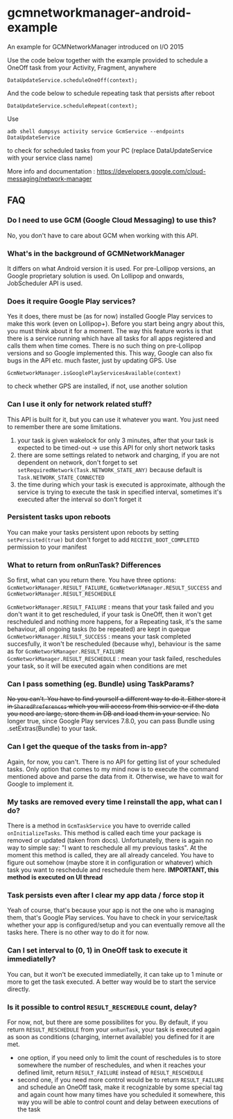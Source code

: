 # gcmnetworkmanager-android-example
An example for GCMNetworkManager introduced on I/O 2015

Use the code below together with the example provided to schedule a OneOff task from your Activity, Fragment, anywhere
```
DataUpdateService.scheduleOneOff(context);
```
And the code below to schedule repeating task that persists after reboot
```
DataUpdateService.scheduleRepeat(context);
```

Use
```
adb shell dumpsys activity service GcmService --endpoints DataUpdateService
```
to check for scheduled tasks from your PC (replace DataUpdateService with your service class name)

More info and documentation : https://developers.google.com/cloud-messaging/network-manager

## FAQ

### Do I need to use GCM (Google Cloud Messaging) to use this?
No, you don't have to care about GCM when working with this API.

### What's in the background of GCMNetworkManager
It differs on what Android version it is used. For pre-Lollipop versions, an Google proprietary solution is used. On Lollipop and onwards, JobScheduler API is used.

### Does it require Google Play services?
Yes it does, there must be (as for now) installed Google Play services to make this work (even on Lollipop+). Before you start being angry about this, you must think about it for a moment. The way this feature works is that there is a service running which have all tasks for all apps registered and calls them when time comes. There is no such thing on pre-Lollipop versions and so Google implemented this. This way, Google can also fix bugs in the API etc. much faster, just by updating GPS.
Use
```
GcmNetworkManager.isGooglePlayServicesAvailable(context)
```
to check whether GPS are installed, if not, use another solution

### Can I use it only for network related stuff?
This API is built for it, but you can use it whatever you want. You just need to remember there are some limitations.
1. your task is given wakelock for only 3 minutes, after that your task is expected to be timed-out -> use this API for only short network tasks
2. there are some settings related to network and charging, if you are not dependent on network, don't forget to set ``` setRequiredNetwork(Task.NETWORK_STATE_ANY) ``` because default is ```Task.NETWORK_STATE_CONNECTED```
3. the time during which your task is executed is approximate, although the service is trying to execute the task in specified interval, sometimes it's executed after the interval so don't forget it

### Persistent tasks upon reboots
You can make your tasks persistent upon reboots by setting ```setPersisted(true)``` but don't forget to add ```RECEIVE_BOOT_COMPLETED``` permission to your manifest

### What to return from onRunTask? Differences
So first, what can you return there. You have three options: ```GcmNetworkManager.RESULT_FAILURE```, ```GcmNetworkManager.RESULT_SUCCESS``` and ```GcmNetworkManager.RESULT_RESCHEDULE```

```GcmNetworkManager.RESULT_FAILURE``` : means that your task failed and you don't want it to get rescheduled, if your task is OneOff, then it won't get rescheduled and nothing more happens, for a Repeating task, it's the same behaviour, all ongoing tasks (to be repeated) are kept in queque<br/>
```GcmNetworkManager.RESULT_SUCCESS``` : means your task completed succesfully, it won't be rescheduled (because why), behaviour is the same as for ```GcmNetworkManager.RESULT_FAILURE```<br/>
```GcmNetworkManager.RESULT_RESCHEDULE``` : mean your task failed, reschedules your task, so it will be executed again when conditions are met<br/>

### Can I pass something (eg. Bundle) using TaskParams?
~~No you can't. You have to find yourself a different way to do it. Either store it in ``` SharedPreferences ``` which you will access from this service or if the data you need are large, store them in DB and load them in your service.~~
No longer true, since Google Play services 7.8.0, you can pass Bundle using .setExtras(Bundle) to your task.

### Can I get the queque of the tasks from in-app?
Again, for now, you can't. There is no API for getting list of your scheduled tasks. Only option that comes to my mind now is to execute the command mentioned above and parse the data from it. Otherwise, we have to wait for Google to implement it.

### My tasks are removed every time I reinstall the app, what can I do?
There is a method in ```GcmTaskService```  you have to override called ```onInitializeTasks```. This method is called each time your package is removed or updated (taken from docs). Unfortunatelly, there is again no way to simple say: "I want to reschedule all my previous tasks". At the moment this method is called, they are all already canceled. You have to figure out somehow (maybe store it in configuration or whatever) which task you want to reschedule and reschedule them here. **IMPORTANT, this method is executed on UI thread**

### Task persists even after I clear my app data / force stop it
Yeah of course, that's because your app is not the one who is managing them, that's Google Play services. You have to check in your service/task whether your app is configured/setup and you can eventually remove all the tasks here. There is no other way to do it for now.

### Can I set interval to (0, 1) in OneOff task to execute it immediatelly?
You can, but it won't be executed immediatelly, it can take up to 1 minute or more to get the task executed. A better way would be to start the service directly.

### Is it possible to control `RESULT_RESCHEDULE` count, delay?
For now, not, but there are some possibilites for you. By default, if you return `RESULT_RESCHEDULE` from your `onRunTask`, your task is executed again as soon as conditions (charging, internet available) you defined for it are met.
* one option, if you need only to limit the count of reschedules is to store somewhere the number of reschedules, and when it reaches your defined limit, return `RESULT_FAILURE` instead of `RESULT_RESCHEDULE`
* second one, if you need more control would be to return `RESULT_FAILURE` and schedule an OneOff task, make it recognizable by some special tag and again count how many times have you scheduled it somewhere, this way you will be able to control count and delay between executions of the task
